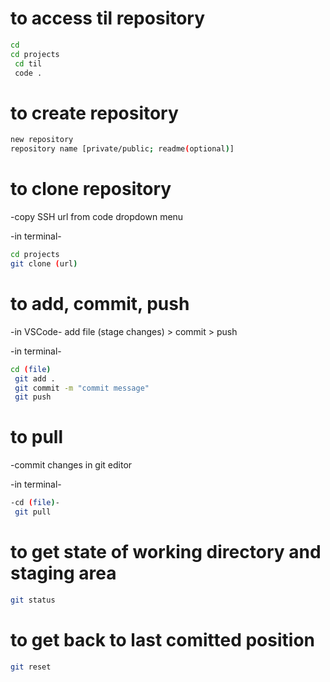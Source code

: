 

# to access til repository

```bash
cd 
cd projects
 cd til 
 code .
```

# to create repository

```bash
new repository 
repository name [private/public; readme(optional)]
```

# to clone repository

-copy SSH url from code dropdown menu

 -in terminal-
   ```bash
   cd projects 
   git clone (url)
  ```

# to add, commit, push

-in VSCode-
  add file (stage changes) > commit > push

-in terminal-
   ```bash  
   cd (file)
    git add .
    git commit -m "commit message"
    git push
   ``` 

# to pull

-commit changes in git editor

  -in terminal-
   ```bash
   -cd (file)-
    git pull
  ``` 

# to get state of working directory and staging area

```bash
git status
```

# to get back to last comitted position

```bash
git reset
```

